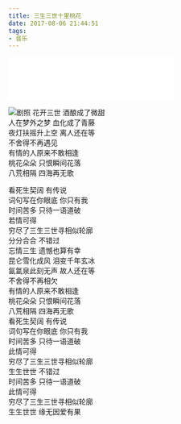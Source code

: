 ```yaml
---
title: 三生三世十里桃花
date: 2017-08-06 21:44:51
tags: 
- 音乐
---
```


<iframe frameborder="no" border="0" marginwidth="0" marginheight="0" width=330 height=86 src="//music.163.com/outchain/player?type=2&id=492834287&auto=1&height=66"></iframe>  

![剧照](https://timgsa.baidu.com/timg?image&quality=80&size=b9999_10000&sec=1502038080229&di=00ddafb899840861412a1ad2d299d233&imgtype=0&src=http%3A%2F%2Fupload.cbg.cn%2F2016%2F0908%2F1473337103826.jpg)
花开三世 酒酿成了微甜  
人在梦外之梦 血化成了青藤   
夜灯扶摇升上空 离人还在等   
不舍得不再遇见   
有情的人原来不敢相逢   
桃花朵朵 只恨瞬间花落   
八荒相隔 四海再无歌  
<!--more-->  
   
看死生契阔 有传说   
词句写在你眼底 你只有我   
时间苦多 只待一语道破   
若情可得   
穷尽了三生三世寻相似轮廓   
分分合合 不错过  
忘情三生 遗憾也算有幸   
昆仑雪化成风 泪变千年玄冰   
氤氲泉此刻无声 故人还在等   
不舍得不再相欠   
有情的人原来不敢相逢   
桃花朵朵 只恨瞬间花落   
八荒相隔 四海再无歌   
看死生契阔 有传说   
词句写在你眼底 你只有我   
时间苦多 只待一语道破   
此情可得   
穷尽了三生三世寻相似轮廓   
生生世世 不错过    
时间苦多 只待一语道破   
此情可得   
穷尽了三生三世寻相似轮廓   
生生世世 缘无因爱有果  

